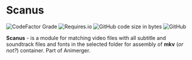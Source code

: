 # Scanus
 
![CodeFactor Grade](https://img.shields.io/codefactor/grade/github/spam25/animerger-scanus?style=flat-square)
![Requires.io](https://img.shields.io/requires/github/spAm25/animerger-scanus?style=flat-square)
![GitHub code size in bytes](https://img.shields.io/github/languages/code-size/spAm25/animerger-scanus?style=flat-square)
![GitHub](https://img.shields.io/github/license/spAm25/animerger-scanus?style=flat-square)

**Scanus** - is a module for matching video files with all subtitle and soundtrack files and fonts in the selected folder for  assembly of **mkv** (*or not?*) container. Part of Animerger.



